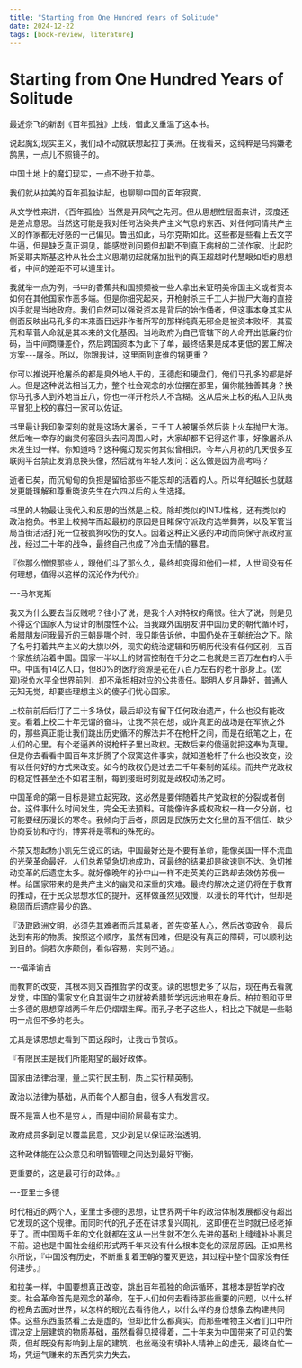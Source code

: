 ```yaml
---
title: "Starting from One Hundred Years of Solitude"
date: 2024-12-22
tags: [book-review, literature]
---
```


# Starting from One Hundred Years of Solitude

最近奈飞的新剧《百年孤独》上线，借此又重温了这本书。

说起魔幻现实主义，我们动不动就联想起拉丁美洲。在我看来，这纯粹是乌鸦嫌老鸹黑，一点儿不照镜子的。

中国土地上的魔幻现实，一点不逊于拉美。

我们就从拉美的百年孤独讲起，也聊聊中国的百年寂寞。

从文学性来讲，《百年孤独》当然是开风气之先河。但从思想性层面来讲，深度还是差点意思。当然这可能是我对任何沾染共产主义气息的东西、对任何同情共产主义的作家都无好感的一己偏见。鲁迅如此，马尔克斯如此。这些都是些看上去文字牛逼，但是缺乏真正洞见，能感觉到问题但却戳不到真正病根的二流作家。比起陀斯妥耶夫斯基这种从社会主义思潮初起就痛加批判的真正超越时代慧眼如炬的思想者，中间的差距不可以道里计。

我就举一点为例，书中的香蕉共和国频频被一些人拿出来证明美帝国主义或者资本如何在其他国家作恶多端。但是你细究起来，开枪射杀三千工人并抛尸大海的直接凶手就是当地政府。我们自然可以强说资本是背后的始作俑者，但这事本身其实从侧面反映出马孔多的本来面目远非作者所写的那样纯真无邪全是被资本败坏，其蛮荒和草菅人命就是其本来的文化基因。当地政府为自己管辖下的人命开出低廉的价码，当中间商赚差价，然后跨国资本为此下了单，最终结果是成本更低的罢工解决方案---屠杀。所以，你跟我讲，这里面到底谁的锅更重？

你可以推说开枪屠杀的都是臭外地人干的，王德彪和硬盘们，俺们马孔多的都是好人。但是这种说法相当无力，整个社会观念的水位摆在那里，偏你能独善其身？换你马孔多人到外地当丘八，你也一样开枪杀人不含糊。这从后来上校的私人卫队夷平冒犯上校的寡妇一家可以佐证。

书里最让我印象深刻的就是这场大屠杀，三千工人被屠杀然后装上火车抛尸大海。然后唯一幸存的幽灵何塞回头去问周围人时，大家却都不记得这件事，好像屠杀从未发生过一样。你知道吗？这种魔幻现实何其似曾相识。今年六月初的几天很多互联网平台禁止发消息换头像，然后就有年轻人发问：这么做是因为高考吗？

逝者已矣，而沉甸甸的负担是留给那些不能忘却的活着的人。所以年纪越长也就越发更能理解和尊重晓波先生在六四以后的人生选择。

书里的人物最让我代入和反思的当然是上校。除却类似的INTJ性格，还有类似的政治抱负。书里上校揭竿而起最初的原因是目睹保守派政府选举舞弊，以及军管当局当街活活打死一位被疯狗咬伤的女人。因着这种正义感的冲动而向保守派政府宣战，经过二十年的战争，最终自己也成了冷血无情的暴君。

『你那么憎恨那些人，跟他们斗了那么久，最终却变得和他们一样，人世间没有任何理想，值得以这样的沉沦作为代价』

---马尔克斯

我又为什么要去当反贼呢？往小了说，是我个人对特权的痛恨。往大了说，则是见不得这个国家人为设计的制度性不公。当我跟外国朋友讲中国历史的朝代循环时，希腊朋友问我最近的王朝是哪个时，我只能告诉他，中国仍处在王朝统治之下。除了名号打着共产主义的大旗以外，现实的统治逻辑和历朝历代没有任何区别，五百个家族统治着中国。国家一半以上的财富控制在千分之二也就是三百万左右的人手中。中国有14亿人口，但80%的医疗资源是花在八百万左右的老干部身上。(宏观)税负水平全世界前列，却不承担相对应的公共责任。聪明人岁月静好，普通人无知无觉，却要些理想主义的傻子们忧心国家。

上校前前后后打了三十多场仗，最后却没有留下任何政治遗产，什么也没有能改变。看着上校二十年无谓的奋斗，让我不禁在想，或许真正的战场是在军旅之外的，那些真正能让我们跳出历史循环的解法并不在枪杆之间，而是在纸笔之上，在人们的心里。有个老逼养的说枪杆子里出政权。无数后来的傻逼就把这奉为真理。但是你去看看中国百年来折腾了个寂寞这件事实，就知道枪杆子什么也没改变，没有以任何好的方式来改变。如今的政权仍是过去二千年秦制的延续。而共产党政权的稳定性甚至还不如君主制，每到接班时刻就是政权动荡之时。

中国革命的第一目标是建立起宪政。这必然是要伴随着共产党政权的分裂或者倒台。这件事什么时间发生，完全无法预料。可能像许多威权政权一样一夕分崩，也可能要经历漫长的寒冬。我倾向于后者，原因是民族历史文化里的互不信任、缺少协商妥协和守约，博弈将是零和的殊死的。

不禁又想起杨小凯先生说过的话，中国最好还是不要有革命，能像英国一样不流血的光荣革命最好。人们总希望急切地成功，可最终的结果却是欲速则不达。急切推动变革的后遗症太多。就好像晚年的孙中山一样不走英美的正路却去效仿苏俄一样。给国家带来的是共产主义的幽灵和深重的灾难。最终的解决之道仍将在于教育的推动，在于民众思想水位的提升。这样做虽然见效慢，以漫长的年代计，但却是稳固而后遗症最少的路。

『汲取欧洲文明，必须先其难者而后其易者，首先变革人心，然后改变政令，最后达到有形的物质。按照这个顺序，虽然有困难，但是没有真正的障碍，可以顺利达到目的。倘若次序颠倒，看似容易，实则不通。』

---福泽谕吉

而教育的改变，其根本则又首推哲学的改变。读的思想史多了以后，现在再去看就发觉，中国的儒家文化自其诞生之初就被希腊哲学远远地甩在身后。柏拉图和亚里士多德的思想穿越两千年后仍熠熠生辉。而孔子老子这些人，相比之下就是一些聪明一点但不多的老头。

尤其是读思想史看到下面这段时，让我击节赞叹。

『有限民主是我们所能期望的最好政体。

国家由法律治理，量上实行民主制，质上实行精英制。

政治以法律为基础，从而每个人都自由，很多人有发言权。

既不是富人也不是穷人，而是中间阶层最有实力。

政府成员多到足以覆盖民意，又少到足以保证政治透明。

这种政体能在公众意见和明智管理之间达到最好平衡。

更重要的，这是最可行的政体。』

---亚里士多德

时代相近的两个人，亚里士多德的思想，让世界两千年的政治体制发展都没有超出它发现的这个规律。而同时代的孔子还在讲求复兴周礼，这即便在当时就已经老掉牙了。而中国两千年的文化就都在这从一出生就不怎么先进的基础上缝缝补补裹足不前。这也是中国社会组织形式两千年来没有什么根本变化的深层原因。正如黑格尔所说，『中国没有历史，不断重复着王朝的覆灭更迭，其过程中整个国家没有任何进步。』

和拉美一样，中国要想真正改变，跳出百年孤独的命运循环，其根本是哲学的改变。社会革命首先是观念的革命，在于人们如何去看待那些重要的问题，以什么样的视角去面对世界，以怎样的眼光去看待他人，以什么样的身份想象去构建共同体。这些东西虽然看上去是虚的，但却比什么都真实。而那些唯物主义者们口中所谓决定上层建筑的物质基础，虽然看得见摸得着，二十年来为中国带来了可见的繁荣，但却既没有影响到上层的建筑，也丝毫没有填补人精神上的虚无，最终白忙一场，凭运气赚来的东西凭实力失去。
